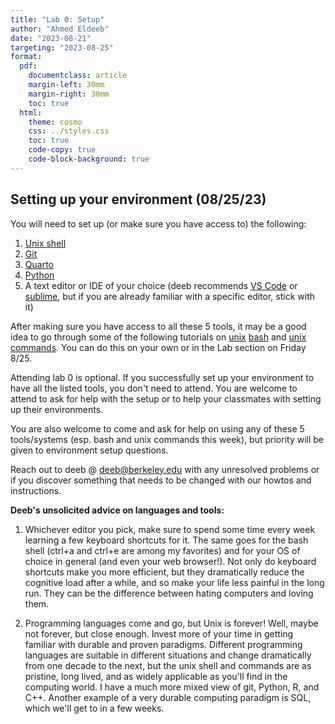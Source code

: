 ```yaml
---
title: "Lab 0: Setup"
author: "Ahmed Eldeeb"
date: "2023-08-21"
targeting: "2023-08-25"
format:
  pdf:
    documentclass: article
    margin-left: 30mm
    margin-right: 30mm
    toc: true
  html:
    theme: cosmo
    css: ../styles.css
    toc: true
    code-copy: true
    code-block-background: true
---
```


## Setting up your environment (08/25/23)

You will need to set up (or make sure you have access to) the following:

1. [Unix shell](../howtos/accessingUnixCommandLine.md)
2. [Git](../howtos/gitInstall.md)
3. [Quarto](../howtos/quartoInstall.md)
4. [Python](../howtos/accessingPython.md)
5. A text editor or IDE of your choice (deeb recommends [VS Code](https://code.visualstudio.com/) or [sublime](https://www.sublimetext.com/), but if you are already familiar with a specific editor, stick with it)

After making sure you have access to all these 5 tools, it may be a good idea to go through some of the following tutorials on [unix](https://berkeley-scf.github.io/tutorial-unix-basics/) [bash](https://berkeley-scf.github.io/tutorial-using-bash/) and [unix commands](https://www.unixtutorial.org/basic-unix-commands). You can do this on your own or in the Lab section on Friday 8/25.

Attending lab 0 is optional. If you successfully set up your environment to have all the listed tools, you don't need to attend. You are welcome to attend to ask for help with the setup or to help your classmates with setting up their environments.

You are also welcome to come and ask for help on using any of these 5 tools/systems (esp. bash and unix commands this week), but priority will be given to environment setup questions.

Reach out to deeb @ deeb@berkeley.edu with any unresolved problems or if you discover something that needs to be changed with our howtos and instructions.

**Deeb's unsolicited advice on languages and tools:** 

1. Whichever editor you pick, make sure to spend some time every week learning a few keyboard shortcuts for it. The same goes for the bash shell (ctrl+a and ctrl+e are among my favorites) and for your OS of choice in general (and even your web browser!). Not only do keyboard shortcuts make you more efficient, but they dramatically reduce the cognitive load after a while, and so make your life less painful in the long run. They can be the difference between hating computers and loving them.

2. Programming languages come and go, but Unix is forever! Well, maybe not forever, but close enough. Invest more of your time in getting familiar with durable and proven paradigms. Different programming languages are suitable in different situations and change dramatically from one decade to the next, but the unix shell and commands are as pristine, long lived, and as widely applicable as you'll find in the computing world. I have a much more mixed view of git, Python, R, and C++. Another example of a very durable computing paradigm is SQL, which we'll get to in a few weeks.

